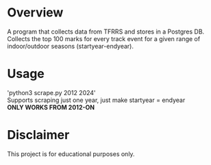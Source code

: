 # Overview
A program that collects data from TFRRS and stores in a Postgres DB. Collects the top 100 marks for every track event for a given range of indoor/outdoor seasons (startyear-endyear).


# Usage
'python3 scrape.py 2012 2024' <br>
Supports scraping just one year, just make startyear = endyear <br>
**ONLY WORKS FROM 2012-ON**<br>

# Disclaimer
This project is for educational purposes only.
